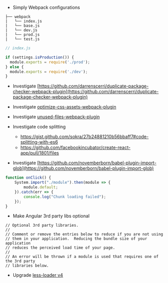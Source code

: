 - Simply Webpack configurations

```
├── webpack
|   └── index.js
|   └── base.js
|   └── dev.js
|   └── prod.js
|   └── test.js
```

```js
// index.js

if (settings.isProduction()) {
  module.exports = require('./prod');
} else {
  module.exports = require('./dev');
}
```

- Investigate [https://github.com/darrenscerri/duplicate-package-checker-webpack-plugin](https://github.com/darrenscerri/duplicate-package-checker-webpack-plugin)

- Investigate [optimize-css-assets-webpack-plugin](https://github.com/NMFR/optimize-css-assets-webpack-plugin)

- Investigate [unused-files-webpack-plugin](https://github.com/tomchentw/unused-files-webpack-plugin)

- Investigate code splitting
    - https://gist.github.com/sokra/27b24881210b56bbaff7#code-splitting-with-es6
    - https://github.com/facebookincubator/create-react-app/pull/1801/files

- Investigate [https://github.com/novemberborn/babel-plugin-import-glob](https://github.com/novemberborn/babel-plugin-import-glob)

```js
function onClick() {
    System.import("./module").then(module => {
        module.default;
    }).catch(err => {
        console.log("Chunk loading failed");
    });
}
```
- Make Angular 3rd party libs optional
```
// Optional 3rd party libraries.
//
// Comment or remove the entries below to reduce if you are not using
// them in your application.  Reducing the bundle size of your application
// reduces the perceived load time of your page.
//
// An error will be thrown if a module is used that requires one of the 3rd party
// libraries below.
```
- Upgrade [less-loader v4](https://github.com/webpack-contrib/less-loader)
